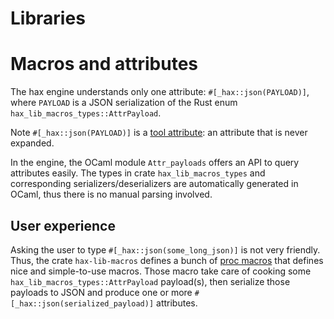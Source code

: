 # Libraries

# Macros and attributes
The hax engine understands only one attribute: `#[_hax::json(PAYLOAD)]`,
where `PAYLOAD` is a JSON serialization of the Rust enum
`hax_lib_macros_types::AttrPayload`.

Note `#[_hax::json(PAYLOAD)]` is a [tool
attribute](https://github.com/rust-lang/rust/issues/66079): an
attribute that is never expanded.

In the engine, the OCaml module `Attr_payloads` offers an API to query
attributes easily. The types in crate `hax_lib_macros_types` and
corresponding serializers/deserializers are automatically generated in
OCaml, thus there is no manual parsing involved.

## User experience
Asking the user to type `#[_hax::json(some_long_json)]` is not very
friendly. Thus, the crate `hax-lib-macros` defines a bunch of [proc
macros](https://doc.rust-lang.org/beta/reference/procedural-macros.html)
that defines nice and simple-to-use macros. Those macro take care of
cooking some `hax_lib_macros_types::AttrPayload` payload(s), then
serialize those payloads to JSON and produce one or more
`#[_hax::json(serialized_payload)]` attributes.

